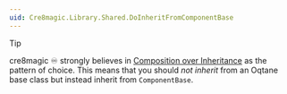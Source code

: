 ```yaml
---
uid: Cre8magic.Library.Shared.DoInheritFromComponentBase
---
```


> [!TIP]
> cre8magic ♾️ strongly believes in
> [Composition over Inheritance](https://en.wikipedia.org/wiki/Composition_over_inheritance)
> as the pattern of choice.
> This means that you should _not inherit_ from an Oqtane base class
> but instead inherit from `ComponentBase`.

